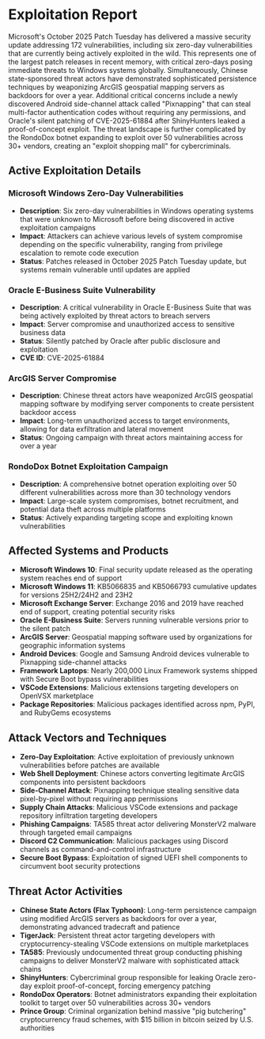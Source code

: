 # Exploitation Report

Microsoft's October 2025 Patch Tuesday has delivered a massive security update addressing 172 vulnerabilities, including six zero-day vulnerabilities that are currently being actively exploited in the wild. This represents one of the largest patch releases in recent memory, with critical zero-days posing immediate threats to Windows systems globally. Simultaneously, Chinese state-sponsored threat actors have demonstrated sophisticated persistence techniques by weaponizing ArcGIS geospatial mapping servers as backdoors for over a year. Additional critical concerns include a newly discovered Android side-channel attack called "Pixnapping" that can steal multi-factor authentication codes without requiring any permissions, and Oracle's silent patching of CVE-2025-61884 after ShinyHunters leaked a proof-of-concept exploit. The threat landscape is further complicated by the RondoDox botnet expanding to exploit over 50 vulnerabilities across 30+ vendors, creating an "exploit shopping mall" for cybercriminals.

## Active Exploitation Details

### Microsoft Windows Zero-Day Vulnerabilities
- **Description**: Six zero-day vulnerabilities in Windows operating systems that were unknown to Microsoft before being discovered in active exploitation campaigns
- **Impact**: Attackers can achieve various levels of system compromise depending on the specific vulnerability, ranging from privilege escalation to remote code execution
- **Status**: Patches released in October 2025 Patch Tuesday update, but systems remain vulnerable until updates are applied

### Oracle E-Business Suite Vulnerability
- **Description**: A critical vulnerability in Oracle E-Business Suite that was being actively exploited by threat actors to breach servers
- **Impact**: Server compromise and unauthorized access to sensitive business data
- **Status**: Silently patched by Oracle after public disclosure and exploitation
- **CVE ID**: CVE-2025-61884

### ArcGIS Server Compromise
- **Description**: Chinese threat actors have weaponized ArcGIS geospatial mapping software by modifying server components to create persistent backdoor access
- **Impact**: Long-term unauthorized access to target environments, allowing for data exfiltration and lateral movement
- **Status**: Ongoing campaign with threat actors maintaining access for over a year

### RondoDox Botnet Exploitation Campaign
- **Description**: A comprehensive botnet operation exploiting over 50 different vulnerabilities across more than 30 technology vendors
- **Impact**: Large-scale system compromises, botnet recruitment, and potential data theft across multiple platforms
- **Status**: Actively expanding targeting scope and exploiting known vulnerabilities

## Affected Systems and Products

- **Microsoft Windows 10**: Final security update released as the operating system reaches end of support
- **Microsoft Windows 11**: KB5066835 and KB5066793 cumulative updates for versions 25H2/24H2 and 23H2
- **Microsoft Exchange Server**: Exchange 2016 and 2019 have reached end of support, creating potential security risks
- **Oracle E-Business Suite**: Servers running vulnerable versions prior to the silent patch
- **ArcGIS Server**: Geospatial mapping software used by organizations for geographic information systems
- **Android Devices**: Google and Samsung Android devices vulnerable to Pixnapping side-channel attacks
- **Framework Laptops**: Nearly 200,000 Linux Framework systems shipped with Secure Boot bypass vulnerabilities
- **VSCode Extensions**: Malicious extensions targeting developers on OpenVSX marketplace
- **Package Repositories**: Malicious packages identified across npm, PyPI, and RubyGems ecosystems

## Attack Vectors and Techniques

- **Zero-Day Exploitation**: Active exploitation of previously unknown vulnerabilities before patches are available
- **Web Shell Deployment**: Chinese actors converting legitimate ArcGIS components into persistent backdoors
- **Side-Channel Attack**: Pixnapping technique stealing sensitive data pixel-by-pixel without requiring app permissions
- **Supply Chain Attacks**: Malicious VSCode extensions and package repository infiltration targeting developers
- **Phishing Campaigns**: TA585 threat actor delivering MonsterV2 malware through targeted email campaigns
- **Discord C2 Communication**: Malicious packages using Discord channels as command-and-control infrastructure
- **Secure Boot Bypass**: Exploitation of signed UEFI shell components to circumvent boot security protections

## Threat Actor Activities

- **Chinese State Actors (Flax Typhoon)**: Long-term persistence campaign using modified ArcGIS servers as backdoors for over a year, demonstrating advanced tradecraft and patience
- **TigerJack**: Persistent threat actor targeting developers with cryptocurrency-stealing VSCode extensions on multiple marketplaces
- **TA585**: Previously undocumented threat group conducting phishing campaigns to deliver MonsterV2 malware with sophisticated attack chains
- **ShinyHunters**: Cybercriminal group responsible for leaking Oracle zero-day exploit proof-of-concept, forcing emergency patching
- **RondoDox Operators**: Botnet administrators expanding their exploitation toolkit to target over 50 vulnerabilities across 30+ vendors
- **Prince Group**: Criminal organization behind massive "pig butchering" cryptocurrency fraud schemes, with $15 billion in bitcoin seized by U.S. authorities